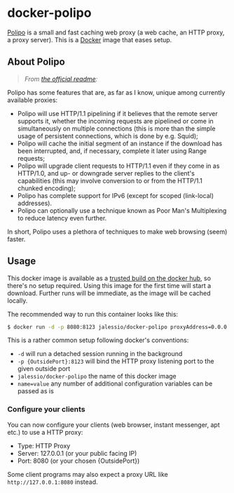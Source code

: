 # docker-polipo

[Polipo](http://www.pps.univ-paris-diderot.fr/~jch/software/polipo/) is a small and fast caching web proxy (a web cache, an HTTP proxy, a proxy server).
This is a [Docker](https://www.docker.com) image that eases setup.

## About Polipo

> *From [the official readme](http://www.pps.univ-paris-diderot.fr/~jch/software/polipo/):*

Polipo has some features that are, as far as I know, unique among currently available proxies:

* Polipo will use HTTP/1.1 pipelining if it believes that the remote server supports it, whether the incoming requests are pipelined or come in simultaneously on multiple connections (this is more than the simple usage of persistent connections, which is done by e.g. Squid);
* Polipo will cache the initial segment of an instance if the download has been interrupted, and, if necessary, complete it later using Range requests;
* Polipo will upgrade client requests to HTTP/1.1 even if they come in as HTTP/1.0, and up- or downgrade server replies to the client's capabilities (this may involve conversion to or from the HTTP/1.1 chunked encoding);
* Polipo has complete support for IPv6 (except for scoped (link-local) addresses).
* Polipo can optionally use a technique known as Poor Man's Multiplexing to reduce latency even further. 

In short, Polipo uses a plethora of techniques to make web browsing (seem) faster. 

## Usage

This docker image is available as a [trusted build on the docker hub](https://hub.docker.com/r/jalessio/docker-polipo/),
so there's no setup required.
Using this image for the first time will start a download.
Further runs will be immediate, as the image will be cached locally.

The recommended way to run this container looks like this:

```bash
$ docker run -d -p 8080:8123 jalessio/docker-polipo proxyAddress=0.0.0.0
```

This is a rather common setup following docker's conventions:

* `-d` will run a detached session running in the background
* `-p {OutsidePort}:8123` will bind the HTTP proxy listening port to the given outside port
* `jalessio/docker-polipo` the name of this docker image
* `name=value` any number of additional configuration variables can be passed as is

### Configure your clients

You can now configure your clients (web browser, instant messenger, apt etc.) to use a HTTP proxy:

* Type: HTTP Proxy
* Server: 127.0.0.1 (or your public facing IP)
* Port: 8080 (or your chosen {OutsidePort})

Some client programs may also expect a proxy URL like `http://127.0.0.1:8080` instead.
